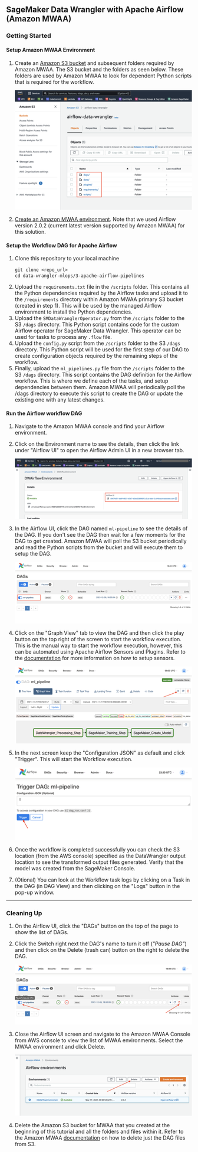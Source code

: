 ## SageMaker Data Wrangler with Apache Airflow (Amazon MWAA)

### Getting Started

#### Setup Amazon MWAA Environment

1. Create an [Amazon S3 bucket](https://docs.aws.amazon.com/mwaa/latest/userguide/mwaa-s3-bucket.html) and subsequent folders required by Amazon MWAA. The S3 bucket and the folders as seen below. These folders are used by Amazon MWAA to look for dependent Python scripts that is required for the workflow.
   
   <div align="center">
        <p align="center">
            <img src="./images/mwaa_s3.png" alt="Airflow S3"/>
        </p>
    </div>

2. [Create an Amazon MWAA environment](https://docs.aws.amazon.com/mwaa/latest/userguide/create-environment.html). Note that we used Airflow version 2.0.2 (current latest version supported by Amazon MWAA) for this solution.

#### Setup the Workflow DAG for Apache Airflow

1. Clone this repository to your local machine
   ```
   git clone <repo_url>
   cd data-wrangler-mlops/3-apache-airflow-pipelines
   ```
3. Upload the `requirements.txt` file in the `/scripts` folder. This contains all the Python dependencies required by the Airflow tasks and upload it to the `/requirements` directory within Amazon MWAA primary S3 bucket (created in step 1). This will be used by the managed Airflow environment to install the Python dependencies.
3. Upload the `SMDataWranglerOperator.py` from the `/scripts` folder to the S3 `/dags` directory. This Python script contains code for the custom Airflow operator for SageMaker Data Wrangler. This operator can be used for tasks to process any `.flow` file.
4. Upload the `config.py` script from the `/scripts` folder to the S3 `/dags` directory. This Python script will be used for the first step of our DAG to create configuration objects required by the remaining steps of the workflow.
5. Finally, upload the `ml_pipelines.py` file from the `/scripts` folder to the S3 `/dags` directory. This script contains the DAG definition for the Airflow workflow. This is where we define each of the tasks, and setup dependencies between them. Amazon MWAA will periodically poll the /dags directory to execute this script to create the DAG or update the existing one with any latest changes.

#### Run the Airflow workflow DAG

1. Navigate to the Amazon MWAA console and find your Airflow environment.
2. Click on the Environment name to see the details, then click the link under "Airflow UI" to open the Airflow Admin UI in a new browser tab.
   
   <div align="center">
        <p align="center">
            <img src="./images/mwaa_ui.png" alt="Airflow UI"/>
        </p>
    </div>

3. In the Airflow UI, click the DAG named `ml-pipeline` to see the details of the DAG. If you don't see the DAG then wait for a few moments for the DAG to get created. Amazon MWAA will poll the S3 bucket periodically and read the Python scripts from the bucket and will execute them to setup the DAG.
   
   <div align="center">
        <p align="center">
            <img src="./images/meaa_ui_home.png" alt="Airflow UI Home"/>
        </p>
    </div>

4. Click on the "Graph View" tab to view the DAG and then click the play button on the top right of the screen to start the workflow execution. This is the manual way to start the workflow execution, however, this can be automated using Apache Airflow Sensors and Plugins. Refer to the [documentation](https://docs.aws.amazon.com/mwaa/latest/userguide/configuring-dag-import-plugins.html) for more information on how to setup sensors.
   
    <div align="center">
        <p align="center">
            <img src="./images/mwaa_dag.png" alt="Workflow"/>
        </p>
    </div>

5. In the next screen keep the "Configuration JSON" as default and click "Trigger". This will start the Workflow execution.

    <div align="center">
        <p align="center">
            <img src="./images/mwaa_trigger.png" alt="Workflow Trigger"/>
        </p>
    </div>

6. Once the workflow is completed successfully you can check the S3 location (from the AWS console) specified as the DataWrangler output location to see the transformed output files generated. Verify that the model was created from the SageMaker Console.

7. (Otional) You can look at the Workflow task logs by clicking on a Task in the DAG (in DAG View) and then clicking on the "Logs" button in the pop-up window.


---

### Cleaning Up

1. On the Airflow UI, click the "DAGs" button on the top of the page to show the list of DAGs.
2. Click the Switch right next the DAG's name to turn it off (_"Pause DAG"_) and then click on the Delete (trash can) button on the right to delete the DAG.
   
   <div align="center">
        <p align="center">
            <img src="./images/mwaa_delete_dag.png" alt="Delete DAG"/>
        </p>
    </div>

3. Close the Airflow UI screen and navigate to the Amazon MWAA Console from AWS console to view the list of MWAA environments. Select the MWAA environment and click Delete.

    <div align="center">
        <p align="center">
            <img src="./images/delete_mwaa.png" alt="Delete MWAA Env"/>
        </p>
    </div>

4. Delete the Amazon S3 bucket for MWAA that you created at the beginning of this tutorial and all the folders and files within it. Refer to the Amazon MWAA [documentation](https://docs.aws.amazon.com/mwaa/latest/userguide/working-dags-delete.html#working-dags-s3-dag-delete) on how to delete just the DAG files from S3.